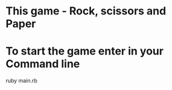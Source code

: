 # This game - Rock, scissors and Paper
# To start the game enter in your Command line
  ruby main.rb
